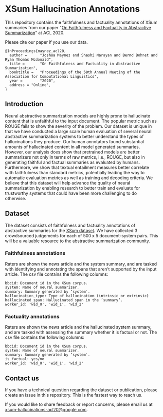 # XSum Hallucination Annotations

This repository contains the faithfulness and factuality annotations of XSum
summaries from our paper
"[On Faithfulness and Factuality in Abstractive Summarization](https://www.aclweb.org/anthology/2020.acl-main.173.pdf)"
at ACL 2020.

Please cite our paper if you use our data.

```
@InProceedings{maynez_acl20,
  author =      "Joshua Maynez and Shashi Narayan and Bernd Bohnet and Ryan Thomas Mcdonald",
  title =       "On Faithfulness and Factuality in Abstractive Summarization",
  booktitle =   "Proceedings of the 58th Annual Meeting of the Association for Computational Linguistics",
  year =        "2020",
  address = "Online",
}
```

## Introduction

Neural abstractive summarization models are highly prone to hallucinate content
that is unfaithful to the input document. The popular metric such as ROUGE fails
to show the severity of the problem. Our dataset is unique in that we have
conducted a large scale human evaluation of several neural abstractive
summarization systems to better understand the types of hallucinations they
produce. Our human annotators found substantial amounts of hallucinated content
in all model generated summaries. However, our analysis does show that
pretrained models are better summarizers not only in terms of raw metrics, i.e.,
ROUGE, but also in generating faithful and factual summaries as evaluated by
humans. Furthermore, we show that textual entailment measures better correlate
with faithfulness than standard metrics, potentially leading the way to
automatic evaluation metrics as well as training and decoding criteria. We
believe that this dataset will help advance the quality of neural summarization
by enabling research to better train and evaluate for trustworthy systems that
could have been more challenging to do otherwise.

## Dataset

The dataset consists of faithfulness and factuality annotations of abstractive
summaries for the [XSum dataset](https://www.aclweb.org/anthology/D18-1206.pdf).
We have collected 3 crowdsourced judgements for each of 500 x 5 document-system
pairs. This will be a valuable resource to the abstractive summarization
community.

### Faithfulness annotations

Raters are shown the news article and the system summary, and are tasked with
identifying and annotating the spans that aren't supported by the input
article. The csv file contains the following columns:

```
bbcid: Document id in the XSum corpus.
system: Name of neural summarizer.
summary: Summary generated by ‘system’.
hallucination_type: Type of hallucination (intrinsic or extrinsic)
hallucinated_span: Hallucinated span in the ‘summary’.
worker_id: 'wid_0', 'wid_1', 'wid_2'
```

### Factuality annotations

Raters are shown the news article and the hallucinated system summary, and are
tasked with assessing the summary whether it is factual or not. The csv file
contains the following columns:

```
bbcid: Document id in the XSum corpus.
system: Name of neural summarizer.
summary: Summary generated by ‘system’.
is_factual: yes/no
worker_id: 'wid_0', 'wid_1', 'wid_2'
```

## Contact us

If you have a technical question regarding the dataset or publication, please
create an issue in this repository. This is the fastest way to reach us.

If you would like to share feedback or report concerns, please email us at
xsum-hallucinations-acl20@google.com.
